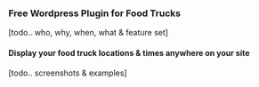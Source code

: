 ### Free Wordpress Plugin for Food Trucks

[todo.. who, why, when, what & feature set]

#### Display your food truck locations & times anywhere on your site

[todo.. screenshots & examples]
